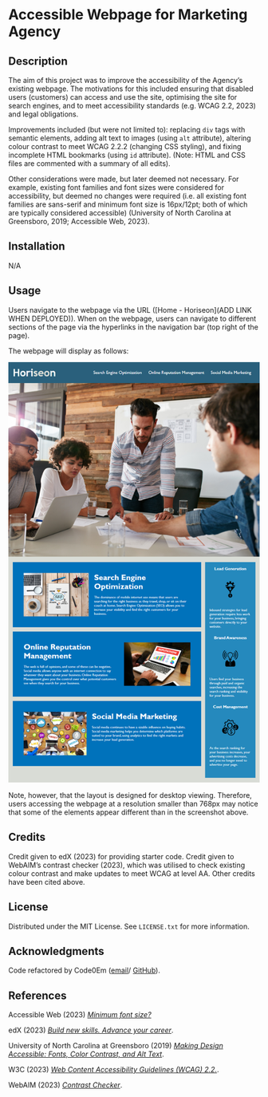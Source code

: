 # Accessible Webpage for Marketing Agency

## Description

The aim of this project was to improve the accessibility of the Agency’s existing webpage. The motivations for this included ensuring that disabled users (customers) can access and use the site, optimising the site for search engines, and to meet accessibility standards (e.g. WCAG 2.2, 2023) and legal obligations.

Improvements included (but were not limited to): replacing `div` tags with semantic elements, adding alt text to images (using `alt` attribute), altering colour contrast to meet WCAG 2.2.2 (changing CSS styling), and fixing incomplete HTML bookmarks (using `id` attribute). (Note: HTML and CSS files are commented with a summary of all edits).

Other considerations were made, but later deemed not necessary. For example, existing font families and font sizes were considered for accessibility, but deemed no changes were required (i.e. all existing font families are sans-serif and minimum font size is 16px/12pt; both of which are typically considered accessible) (University of North Carolina at Greensboro, 2019; Accessible Web, 2023).

## Installation

N/A

## Usage

Users navigate to the webpage via the URL ([Home - Horiseon](ADD LINK WHEN DEPLOYED)). When on the webpage, users can navigate to different sections of the page via the hyperlinks in the navigation bar (top right of the page).

The webpage will display as follows:

![Screenshot of Horseon homepage](/assets/images/01-html-css-git-challenge-demo.png)

Note, however, that the layout is designed for desktop viewing. Therefore, users accessing the webpage at a resolution smaller than 768px may notice that some of the elements appear different than in the screenshot above.

## Credits

Credit given to edX (2023) for providing starter code. Credit given to WebAIM’s contrast checker (2023), which was utilised to check existing colour contrast and make updates to meet WCAG at level AA. Other credits have been cited above.

## License

Distributed under the MIT License. See `LICENSE.txt` for more information.

## Acknowledgments

Code refactored by Code0Em ([email](mailto:code.em@outlook.com)/ [GitHub](https://github.com/Code0Em)).

## References

Accessible Web (2023) [*Minimum font size?*](https://accessibleweb.com/question-answer/minimum-font-size/)

edX (2023) [*Build new skills. Advance your career*](https://www.edx.org/).

University of North Carolina at Greensboro (2019) [*Making Design Accessible: Fonts, Color Contrast, and Alt Text*](https://accessibility.uncg.edu/getting-started-with-accessibility/accessible-design/).

W3C (2023) [*Web Content Accessibility Guidelines (WCAG) 2.2.*](https://www.w3.org/TR/WCAG22/).

WebAIM (2023) [*Contrast Checker*](https://webaim.org/resources/contrastchecker/).

